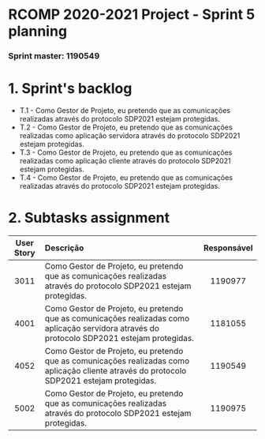 RCOMP 2020-2021 Project - Sprint 5 planning
===========================================
### Sprint master: 1190549 ###


# 1. Sprint's backlog #
* T.1 - Como Gestor de Projeto, eu pretendo que as comunicações realizadas através do protocolo SDP2021 estejam protegidas.
* T.2 - Como Gestor de Projeto, eu pretendo que as comunicações realizadas como aplicação servidora através do protocolo SDP2021 estejam protegidas.
* T.3 - Como Gestor de Projeto, eu pretendo que as comunicações realizadas como aplicação cliente através do protocolo SDP2021 estejam protegidas.
* T.4 - Como Gestor de Projeto, eu pretendo que as comunicações realizadas através do protocolo SDP2021 estejam protegidas.

# 2. Subtasks assignment #
| User Story | Descrição | Responsável |
|:---:|:---|:---:|
| 3011 |Como Gestor de Projeto, eu pretendo que as comunicações realizadas através do protocolo SDP2021 estejam protegidas. | 1190977 |
| 4001 | Como Gestor de Projeto, eu pretendo que as comunicações realizadas como aplicação servidora através do protocolo SDP2021 estejam protegidas. | 1181055 |
| 4052 | Como Gestor de Projeto, eu pretendo que as comunicações realizadas como aplicação cliente através do protocolo SDP2021 estejam protegidas. | 1190549 |
| 5002 | Como Gestor de Projeto, eu pretendo que as comunicações realizadas através do protocolo SDP2021 estejam protegidas. | 1190975 |
